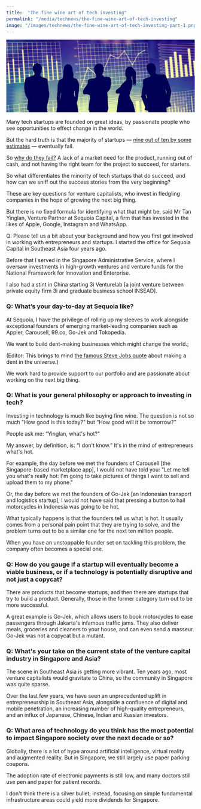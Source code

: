 ```yaml
---
title:  "The fine wine art of tech investing"
permalink: "/media/technews/the-fine-wine-art-of-tech-investing"
image: "/images/technews/the-fine-wine-art-of-tech-investing-part-1.png"
---
```


![The fine wine art of tech investing](/images/technews/the-fine-wine-art-of-tech-investing-part-1.png)

Many tech startups are founded on great ideas, by passionate people who see opportunities to effect change in the world.

But the hard truth is that the majority of startups — [nine out of ten by some estimates](https://www.forbes.com/sites/neilpatel/2015/01/16/90-of-startups-will-fail-heres-what-you-need-to-know-about-the-10/#5eb40e466792) — eventually fail.

So [why do they fail?](http://fortune.com/2014/09/25/why-startups-fail-according-to-their-founders/) A lack of a market need for the product, running out of cash, and not having the right team for the project to succeed, for starters.

So what differentiates the minority of tech startups that do succeed, and how can we sniff out the success stories from the very beginning?

These are key questions for venture capitalists, who invest in fledgling companies in the hope of growing the next big thing.

But there is no fixed formula for identifying what that might be, said Mr Tan Yinglan, Venture Partner at Sequoia Capital, a firm that has invested in the likes of Apple, Google, Instagram and WhatsApp.

Q: Please tell us a bit about your background and how you first got involved in working with entrepreneurs and startups.
I started the office for Sequoia Capital in Southeast Asia four years ago.

Before that I served in the Singapore Administrative Service, where I oversaw investments in high-growth ventures and venture funds for the National Framework for Innovation and Enterprise.

I also had a stint in China starting 3i Venturelab [a joint venture between private equity firm 3i and graduate business school INSEAD].

### **Q: What’s your day-to-day at Sequoia like?**
At Sequoia, I have the privilege of rolling up my sleeves to work alongside exceptional founders of emerging market-leading companies such as Appier, Carousell, 99.co, Go-Jek and Tokopedia.

We want to build dent-making businesses which might change the world.;

(Editor: This brings to mind [the famous Steve Jobs quote](https://edition.cnn.com/2011/10/05/tech/innovation/steve-jobs-quotes/) about making a dent in the universe.)

We work hard to provide support to our portfolio and are passionate about working on the next big thing.

### **Q: What is your general philosophy or approach to investing in tech?**
Investing in technology is much like buying fine wine. The question is not so much "How good is this today?" but “How good will it be tomorrow?"

People ask me: “Yinglan, what's hot?"

My answer, by definition, is: “I don't know.” It's in the mind of entrepreneurs what's hot.

For example, the day before we met the founders of Carousell [the Singapore-based marketplace app], I would not have told you: "Let me tell you what's really hot: I'm going to take pictures of things I want to sell and upload them to my phone."

Or, the day before we met the founders of Go-Jek [an Indonesian transport and logistics startup], I would not have said that pressing a button to hail motorcycles in Indonesia was going to be hot.

What typically happens is that the founders tell us what is hot. It usually comes from a personal pain point that they are trying to solve, and the problem turns out to be a similar one for the next ten million people.

When you have an unstoppable founder set on tackling this problem, the company often becomes a special one.

### **Q: How do you gauge if a startup will eventually become a viable business, or if a technology is potentially disruptive and not just a copycat?**
There are products that become startups, and then there are startups that try to build a product. Generally, those in the former category turn out to be more successful.

A great example is Go-Jek, which allows users to book motorcycles to ease passengers through Jakarta's infamous traffic jams. They also deliver meals, groceries and cleaners to your house, and can even send a masseur. Go-Jek was not a copycat but a mutant.

### **Q: What's your take on the current state of the venture capital industry in Singapore and Asia?**

The scene in Southeast Asia is getting more vibrant. Ten years ago, most venture capitalists would gravitate to China, so the community in Singapore was quite sparse.

Over the last few years, we have seen an unprecedented uplift in entrepreneurship in Southeast Asia, alongside a confluence of digital and mobile penetration, an increasing number of high-quality entrepreneurs, and an influx of Japanese, Chinese, Indian and Russian investors.

### **Q: What area of technology do you think has the most potential to impact Singapore society over the next decade or so?**
Globally, there is a lot of hype around artificial intelligence, virtual reality and augmented reality. But in Singapore, we still largely use paper parking coupons.

The adoption rate of electronic payments is still low, and many doctors still use pen and paper for patient records.

I don't think there is a silver bullet; instead, focusing on simple fundamental infrastructure areas could yield more dividends for Singapore.
